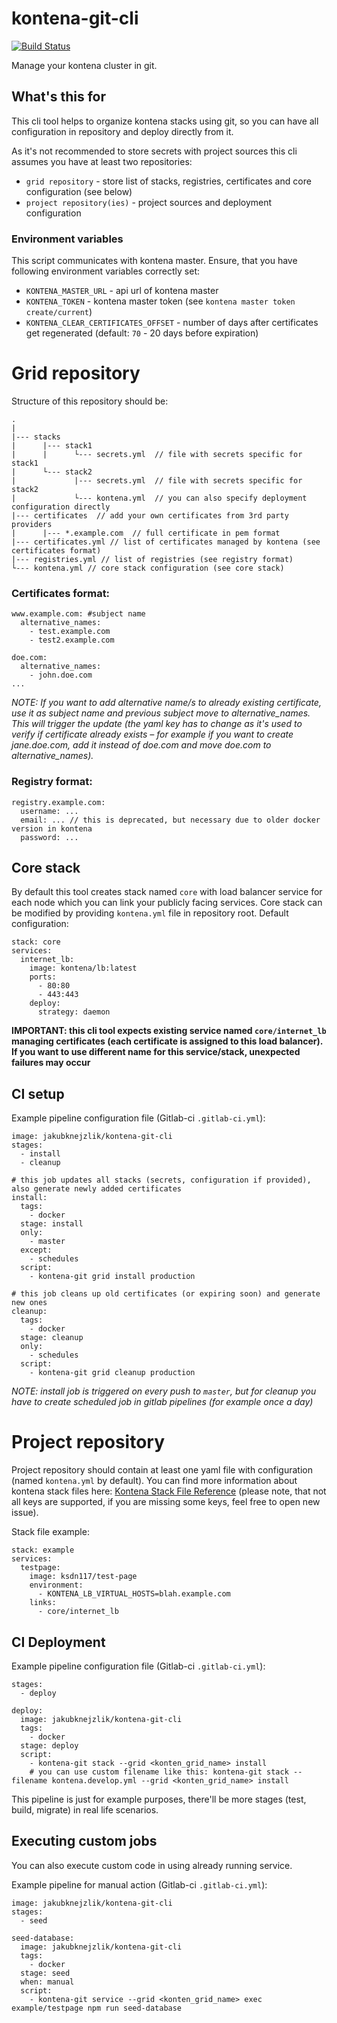 # kontena-git-cli

[![Build Status](https://travis-ci.org/jakubknejzlik/kontena-git-cli.svg?branch=master)](https://travis-ci.org/jakubknejzlik/kontena-git-cli)

Manage your kontena cluster in git.

## What's this for

This cli tool helps to organize kontena stacks using git, so you can have all configuration in repository and deploy directly from it.

As it's not recommended to store secrets with project sources this cli assumes you have at least two repositories:

- `grid repository` - store list of stacks, registries, certificates and core configuration (see below)
- `project repository(ies)` - project sources and deployment configuration

### Environment variables

This script communicates with kontena master. Ensure, that you have following environment variables correctly set:

- `KONTENA_MASTER_URL` - api url of kontena master
- `KONTENA_TOKEN` - kontena master token (see `kontena master token create/current`)
- `KONTENA_CLEAR_CERTIFICATES_OFFSET` - number of days after certificates get regenerated (default: `70` - 20 days before expiration)

# Grid repository

Structure of this repository should be:

```
.
|
|--- stacks
|      |--- stack1
|      |      └--- secrets.yml  // file with secrets specific for stack1
|      └--- stack2
|             |--- secrets.yml  // file with secrets specific for stack2
|             └--- kontena.yml  // you can also specify deployment configuration directly
|--- certificates  // add your own certificates from 3rd party providers
|      |--- *.example.com  // full certificate in pem format
|--- certificates.yml // list of certificates managed by kontena (see certificates format)
|--- registries.yml // list of registries (see registry format)
└--- kontena.yml // core stack configuration (see core stack)
```

### Certificates format:

```
www.example.com: #subject name
  alternative_names:
    - test.example.com
    - test2.example.com

doe.com:
  alternative_names:
    - john.doe.com
...
```

_NOTE: If you want to add alternative name/s to already existing certificate, use it as subject name and previous subject move to alternative_names. This will trigger the update (the yaml key has to change as it's used to verify if certificate already exists – for example if you want to create jane.doe.com, add it instead of doe.com and move doe.com to alternative_names)._

### Registry format:

```
registry.example.com:
  username: ...
  email: ... // this is deprecated, but necessary due to older docker version in kontena
  password: ...
```

## Core stack

By default this tool creates stack named `core` with load balancer service for each node which you can link your publicly facing services. Core stack can be modified by providing `kontena.yml` file in repository root. Default configuration:

```
stack: core
services:
  internet_lb:
    image: kontena/lb:latest
    ports:
      - 80:80
      - 443:443
    deploy:
      strategy: daemon
```

**IMPORTANT: this cli tool expects existing service named `core/internet_lb` managing certificates (each certificate is assigned to this load balancer). If you want to use different name for this service/stack, unexpected failures may occur**

## CI setup

Example pipeline configuration file (Gitlab-ci `.gitlab-ci.yml`):

```
image: jakubknejzlik/kontena-git-cli
stages:
  - install
  - cleanup

# this job updates all stacks (secrets, configuration if provided), also generate newly added certificates
install:
  tags:
    - docker
  stage: install
  only:
    - master
  except:
    - schedules
  script:
    - kontena-git grid install production

# this job cleans up old certificates (or expiring soon) and generate new ones
cleanup:
  tags:
    - docker
  stage: cleanup
  only:
    - schedules
  script:
    - kontena-git grid cleanup production
```

_NOTE: install job is triggered on every push to `master`, but for cleanup you have to create scheduled job in gitlab pipelines (for example once a day)_

# Project repository

Project repository should contain at least one yaml file with configuration (named `kontena.yml` by default). You can find more information about kontena stack files here: [Kontena Stack File Reference](https://kontena.io/docs/using-kontena/stack-file.html) (please note, that not all keys are supported, if you are missing some keys, feel free to open new issue).

Stack file example:

```
stack: example
services:
  testpage:
    image: ksdn117/test-page
    environment:
      - KONTENA_LB_VIRTUAL_HOSTS=blah.example.com
    links:
      - core/internet_lb
```

## CI Deployment

Example pipeline configuration file (Gitlab-ci `.gitlab-ci.yml`):

```
stages:
  - deploy

deploy:
  image: jakubknejzlik/kontena-git-cli
  tags:
    - docker
  stage: deploy
  script:
    - kontena-git stack --grid <konten_grid_name> install
    # you can use custom filename like this: kontena-git stack --filename kontena.develop.yml --grid <konten_grid_name> install
```

This pipeline is just for example purposes, there'll be more stages (test, build, migrate) in real life scenarios.

## Executing custom jobs

You can also execute custom code in using already running service.

Example pipeline for manual action (Gitlab-ci `.gitlab-ci.yml`):

```
image: jakubknejzlik/kontena-git-cli
stages:
  - seed

seed-database:
  image: jakubknejzlik/kontena-git-cli
  tags:
    - docker
  stage: seed
  when: manual
  script:
    - kontena-git service --grid <konten_grid_name> exec example/testpage npm run seed-database
```
